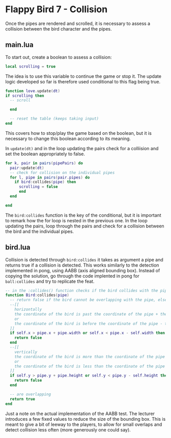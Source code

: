 # Flappy Bird 7 - Collision

Once the pipes are rendered and scrolled, it is necessary to assess a collision between the bird character and the pipes.

## main.lua

To start out, create a boolean to assess a collision:

```lua
local scrolling = true
```

The idea is to use this variable to continue the game or stop it. The update logic developed so far is therefore used conditional to this flag being true.

```lua
function love.update(dt)
if scrolling then
  -- scroll

  end

  -- reset the table (keeps taking input)
end
```

This covers how to stop/play the game based on the boolean, but it is necessary to change this boolean according to its meaning.

In `update(dt)` and in the loop updating the pairs check for a colliision and set the boolean appropriately to false.

```lua
for k, pair in pairs(pipePairs) do
  pair:update(dt)
  -- check for collision on the individual pipes
  for l, pipe in pairs(pair.pipes) do
    if bird:collides(pipe) then
      scrolling = false
      end
  end

end
```

The `bird:collides` function is the key of the conditional, but it is important to remark how the for loop is nested in the previous one. In the loop updating the pairs, loop through the pairs and check for a collision between the bird and the individual pipes.

## bird.lua

Collision is detected through `bird:collides` it takes as argument a pipe and returns true if a collision is detected. This works similarly to the detection implemented in pong, using AABB (axis aligned bounding box). Instead of copying the solution, go through the code implented in pong for `ball:collides` and try to replicate the feat.

```lua
-- in the :collides() function checks if the bird collides with the pipe passed as argument
function Bird:collides(pipe)
  -- return false if the bird cannot be overlapping with the pipe, else return true
  --[[
    horizontally
    the coordinate of the bird is past the coordinate of the pipe + the pipe's width
    or
    the coordinate of the bird is before the coordinate of the pipe - the bird's width
  ]]
  if self.x > pipe.x + pipe.width or self.x < pipe.x - self.width then
    return false
  end
  --[[
    vertically
    the coordinate of the bird is more than the coordinate of the pipe + the pipe's height (lower in the graphic)
    or
    the coordinate of the bird is less than the coordinate of the pipe - the bird's height
  ]]
  if self.y > pipe.y + pipe.height or self.y < pipe.y - self.height then
    return false
  end

  -- are overlapping
  return true
end
```

Just a note on the actual implementation of the AABB test. The lecturer introduces a few fixed values to reduce the size of the bounding box. This is meant to give a bit of leeway to the players, to allow for small overlaps and detect collision less often (more generously one could say).
